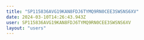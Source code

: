 ```yaml
---
title: "SP115836AVG19KAN8FDJ6TYMQ9RN0CEE3SWSNS6XV"
date: 2024-03-10T14:26:43.943Z
user: SP115836AVG19KAN8FDJ6TYMQ9RN0CEE3SWSNS6XV
layout: "users"
---
```

    